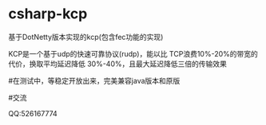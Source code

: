 # csharp-kcp

基于DotNetty版本实现的kcp(包含fec功能的实现)

KCP是一个基于udp的快速可靠协议(rudp)，能以比 TCP浪费10%-20%的带宽的代价，换取平均延迟降低 30%-40%，且最大延迟降低三倍的传输效果

#在测试中，等稳定开放出来，完美兼容java版本和原版



#交流

QQ:526167774
